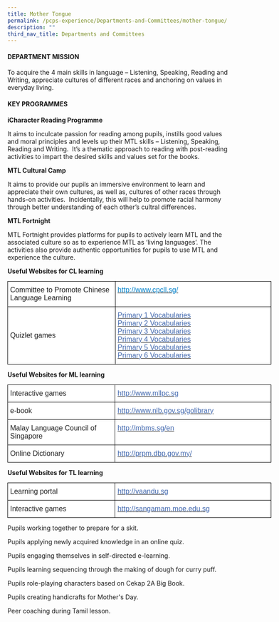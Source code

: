 ```yaml
---
title: Mother Tongue
permalink: /pcps-experience/Departments-and-Committees/mother-tongue/
description: ""
third_nav_title: Departments and Committees
---
```

#### DEPARTMENT MISSION

To acquire the 4 main skills in language – Listening, Speaking, Reading and Writing, appreciate cultures of different races and anchoring on values in everyday living.  
  
  

#### KEY PROGRAMMES

**iCharacter Reading Programme**

It aims to inculcate passion for reading among pupils, instills good values and moral principles and levels up their MTL skills – Listening, Speaking, Reading and Writing.  It’s a thematic approach to reading with post-reading activities to impart the desired skills and values set for the books.  
  

**MTL Cultural Camp**

It aims to provide our pupils an immersive environment to learn and appreciate their own cultures, as well as, cultures of other races through hands-on activities.  Incidentally, this will help to promote racial harmony through better understanding of each other’s cultral differences.  
  

**MTL Fortnight**

MTL Fortnight provides platforms for pupils to actively learn MTL and the associated culture so as to experience MTL as ‘living languages’. The activities also provide authentic opportunities for pupils to use MTL and experience the culture.  
  
**Useful Websites for CL learning**

<style type="text/css">
.tg  {border-collapse:collapse;border-spacing:0;margin:0px auto;}
.tg td{border-color:black;border-style:solid;border-width:1px;font-family:Arial, sans-serif;font-size:14px;
  overflow:hidden;padding:10px 5px;word-break:normal;}
.tg th{border-color:black;border-style:solid;border-width:1px;font-family:Arial, sans-serif;font-size:14px;
  font-weight:normal;overflow:hidden;padding:10px 5px;word-break:normal;}
.tg .tg-qcrs{background-color:#FFF;color:#0382CB;font-size:16px;text-align:left;vertical-align:top}
.tg .tg-hsqg{background-color:#FFF;font-size:16px;text-align:left;vertical-align:middle}
.tg .tg-5sko{background-color:#FFF;font-size:16px;text-align:left;vertical-align:top}
.tg .tg-zurh{background-color:#FFF;color:#4067AE;font-size:16px;text-align:left;vertical-align:top}
</style>
<table class="tg" style="undefined;table-layout: fixed; width: 593px">
<colgroup>
<col style="width: 242px">
<col style="width: 351px">
</colgroup>
<tbody>
  <tr>
    <td class="tg-5sko"><span style="background-color:transparent">Committee to Promote Chinese Language Learning </span></td>
    <td class="tg-qcrs"><a href="http://www.cpcll.sg/"><span style="text-decoration:none;color:#0382CB;background-color:transparent">http://www.cpcll.sg/</span></a></td>
  </tr>
  <tr>
    <td class="tg-hsqg">Quizlet games</td>
    <td class="tg-zurh"><a href="https://quizlet.com/pcpsCL/folders/pcps-p1-cl-spelling"><span style="text-decoration:none;color:#4067AE">Primary 1 Vocabularies</span></a><br><a href="https://quizlet.com/pcpsCL/folders/pcps-p2-cl-spelling"><span style="text-decoration:none;color:#4067AE">Primary 2 Vocabularies</span></a><br><a href="https://quizlet.com/pcpsCL/folders/pcps-p3-cl-spelling"><span style="text-decoration:none;color:#4067AE">Primary 3 Vocabularies</span></a><br><a href="https://quizlet.com/pcpsCL/folders/pcps-p4-cl-spelling/sets"><span style="text-decoration:none;color:#4067AE">Primary 4 Vocabularies</span></a><br><a href="https://quizlet.com/pcpsCL/folders/pcps-p5-cl-spelling/sets"><span style="text-decoration:none;color:#4067AE">Primary 5 Vocabularies</span></a><br><a href="https://quizlet.com/pcpsCL/folders/pcps-p6-cl-spelling/sets"><span style="text-decoration:none;color:#4067AE">Primary 6 Vocabularies</span></a></td>
  </tr>
</tbody>
</table>

**Useful Websites for ML learning**

<style type="text/css">
.tg  {border-collapse:collapse;border-spacing:0;margin:0px auto;}
.tg td{border-color:black;border-style:solid;border-width:1px;font-family:Arial, sans-serif;font-size:14px;
  overflow:hidden;padding:10px 5px;word-break:normal;}
.tg th{border-color:black;border-style:solid;border-width:1px;font-family:Arial, sans-serif;font-size:14px;
  font-weight:normal;overflow:hidden;padding:10px 5px;word-break:normal;}
.tg .tg-qtsq{background-color:#FFF;color:#222;font-size:16px;text-align:left;vertical-align:middle}
.tg .tg-zurh{background-color:#FFF;color:#4067AE;font-size:16px;text-align:left;vertical-align:top}
</style>
<table class="tg" style="undefined;table-layout: fixed; width: 593px">
<colgroup>
<col style="width: 242px">
<col style="width: 351px">
</colgroup>
<tbody>
  <tr>
    <td class="tg-qtsq"><span style="color:#222;background-color:transparent">Interactive games</span></td>
    <td class="tg-zurh"><a href="http://www.mllpc.sg/"><span style="text-decoration:none;color:#4067AE">http://www.mllpc.sg</span></a><br></td>
  </tr>
  <tr>
    <td class="tg-qtsq"><span style="color:#222;background-color:transparent">e-book</span></td>
    <td class="tg-zurh"><a href="http://www.nlb.gov.sg/golibrary"><span style="text-decoration:none;color:#4067AE">http://www.nlb.gov.sg/golibrary</span></a></td>
  </tr>
  <tr>
    <td class="tg-qtsq"><span style="color:#222;background-color:transparent">Malay Language Council of Singapore </span></td>
    <td class="tg-zurh"><a href="http://mbms.sg/en"><span style="text-decoration:none;color:#4067AE">http://mbms.sg/en</span></a><a href="http://mbms.sg/en"> </a><span style="color:#222;background-color:transparent"> </span></td>
  </tr>
  <tr>
    <td class="tg-qtsq"><span style="color:#222;background-color:transparent">Online Dictionary </span></td>
    <td class="tg-zurh"><a href="http://prpm.dbp.gov.my/"><span style="text-decoration:none;color:#4067AE">http://prpm.dbp.gov.my/</span></a></td>
  </tr>
</tbody>
</table>

**Useful Websites for TL learning**

<style type="text/css">
.tg  {border-collapse:collapse;border-spacing:0;margin:0px auto;}
.tg td{border-color:black;border-style:solid;border-width:1px;font-family:Arial, sans-serif;font-size:14px;
  overflow:hidden;padding:10px 5px;word-break:normal;}
.tg th{border-color:black;border-style:solid;border-width:1px;font-family:Arial, sans-serif;font-size:14px;
  font-weight:normal;overflow:hidden;padding:10px 5px;word-break:normal;}
.tg .tg-qtsq{background-color:#FFF;color:#222;font-size:16px;text-align:left;vertical-align:middle}
.tg .tg-zurh{background-color:#FFF;color:#4067AE;font-size:16px;text-align:left;vertical-align:top}
</style>
<table class="tg" style="undefined;table-layout: fixed; width: 593px">
<colgroup>
<col style="width: 242px">
<col style="width: 351px">
</colgroup>
<tbody>
  <tr>
    <td class="tg-qtsq"><span style="color:#222;background-color:transparent">Learning portal</span></td>
    <td class="tg-zurh"><a href="http://vaandu.sg/"><span style="text-decoration:none;color:#4067AE">http://vaandu.sg</span></a></td>
  </tr>
  <tr>
    <td class="tg-qtsq"><span style="color:#222;background-color:transparent">Interactive games</span><br></td>
    <td class="tg-zurh"><a href="http://sangamam.moe.edu.sg/"><span style="text-decoration:none;color:#4067AE">http://sangamam.moe.edu.sg</span></a></td>
  </tr>
</tbody>
</table>


Pupils working together to prepare for a skit.


Pupils applying newly acquired knowledge in an online quiz.


Pupils engaging themselves in self-directed e-learning.


Pupils learning sequencing through the making of dough for curry puff.


Pupils role-playing characters based on Cekap 2A Big Book.



Pupils creating handicrafts for Mother's Day.

  

Peer coaching during Tamil lesson.